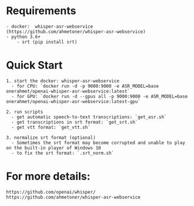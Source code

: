 

# Requirements

    - docker:  whisper-asr-webservice (https://github.com/ahmetoner/whisper-asr-webservice)
    - python 3.6+
        - srt (pip install srt)
 
# Quick Start

    1. start the docker: whisper-asr-webservice
      - for CPU: `docker run -d -p 9000:9000 -e ASR_MODEL=base onerahmet/openai-whisper-asr-webservice:latest`
      - for GPU: `docker run -d --gpus all -p 9000:9000 -e ASR_MODEL=base onerahmet/openai-whisper-asr-webservice:latest-gpu`

    2. run scripts  
      - get automatic speech-to-text transcriptions: `get_asr.sh`
      - get transcriptions in srt format: `get_srt.sh`  
      - get vtt format: `get_vtt.sh` 
  
    3. normalize srt format (optional)
      - Sometimes the srt format may become corrupted and unable to play on the built-in player of Windows 10
      - to fix the srt format: `.srt_norm.sh`
       
# For more details:
    https://github.com/openai/whisper/
    https://github.com/ahmetoner/whisper-asr-webservice
